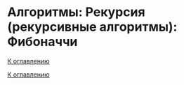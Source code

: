 # Алгоритмы: Рекурсия (рекурсивные алгоритмы): Фибоначчи

<!--

-->

[К оглавлению](../README.md)



[К оглавлению](../README.md)
